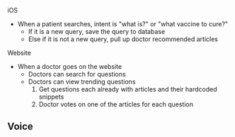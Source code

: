 iOS
- When a patient searches, intent is "what is?" or "what vaccine to cure?"
  - If it is a new query, save the query to database
  - Else if it is not a new query, pull up doctor recommended articles 

Website
- When a doctor goes on the website
  - Doctors can search for questions
  - Doctors can view trending questions
    1) Get questions each already with articles and their hardcoded snippets
    2) Doctor votes on one of the articles for each question

Voice
- 
